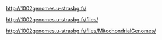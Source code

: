 http://1002genomes.u-strasbg.fr/

http://1002genomes.u-strasbg.fr/files/

http://1002genomes.u-strasbg.fr/files/MitochondrialGenomes/
